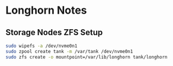 # Longhorn Notes

## Storage Nodes ZFS Setup
```sh
sudo wipefs -a /dev/nvme0n1
sudo zpool create tank -m /var/tank /dev/nvme0n1
sudo zfs create -o mountpoint=/var/lib/longhorn tank/longhorn
```
